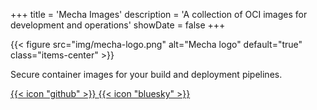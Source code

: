 +++
title = 'Mecha Images'
description = 'A collection of OCI images for development and operations'
showDate = false
+++

{{< figure src="img/mecha-logo.png" alt="Mecha logo" default="true" class="items-center" >}}

<p>
Secure container images for your build and deployment pipelines.
</p>

<span class="text-4xl">
  <a href="https://github.com/mecha-hq/images">
    {{< icon "github" >}}
  </a>
  <a href="https://bsky.app/profile/mecha.sh">
    {{< icon "bluesky" >}}
  </a>
</span>
